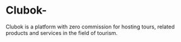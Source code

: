 # Clubok-
Clubok is a platform with zero commission for hosting tours, related products and services in the field of tourism.
